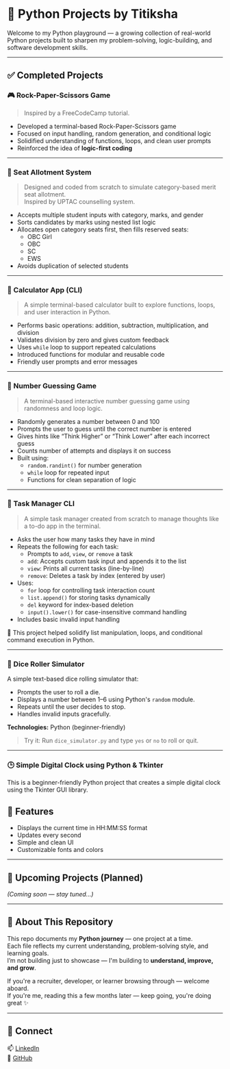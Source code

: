# 🐍 Python Projects by Titiksha

Welcome to my Python playground — a growing collection of real-world Python projects built to sharpen my problem-solving, logic-building, and software development skills.

---

## ✅ Completed Projects

### 🎮 Rock-Paper-Scissors Game
> Inspired by a FreeCodeCamp tutorial.

- Developed a terminal-based Rock-Paper-Scissors game  
- Focused on input handling, random generation, and conditional logic  
- Solidified understanding of functions, loops, and clean user prompts  
- Reinforced the idea of **logic-first coding**

---

### 🧠 Seat Allotment System
> Designed and coded from scratch to simulate category-based merit seat allotment.  
> Inspired by UPTAC counselling system.

- Accepts multiple student inputs with category, marks, and gender  
- Sorts candidates by marks using nested list logic  
- Allocates open category seats first, then fills reserved seats:
  - OBC Girl
  - OBC
  - SC
  - EWS  
- Avoids duplication of selected students

---

### 🧮 Calculator App (CLI)
> A simple terminal-based calculator built to explore functions, loops, and user interaction in Python.

- Performs basic operations: addition, subtraction, multiplication, and division  
- Validates division by zero and gives custom feedback  
- Uses `while` loop to support repeated calculations  
- Introduced functions for modular and reusable code  
- Friendly user prompts and error messages

---

### 🔢 Number Guessing Game
> A terminal-based interactive number guessing game using randomness and loop logic.

- Randomly generates a number between 0 and 100  
- Prompts the user to guess until the correct number is entered  
- Gives hints like “Think Higher” or “Think Lower” after each incorrect guess  
- Counts number of attempts and displays it on success  
- Built using:
  - `random.randint()` for number generation  
  - `while` loop for repeated input  
  - Functions for clean separation of logic

---

### 📝 Task Manager CLI
> A simple task manager created from scratch to manage thoughts like a to-do app in the terminal.

- Asks the user how many tasks they have in mind
- Repeats the following for each task:
  - Prompts to `add`, `view`, or `remove` a task
  - `add`: Accepts custom task input and appends it to the list  
  - `view`: Prints all current tasks (line-by-line)
  - `remove`: Deletes a task by index (entered by user)
- Uses:
  - `for` loop for controlling task interaction count  
  - `list.append()` for storing tasks dynamically  
  - `del` keyword for index-based deletion  
  - `input().lower()` for case-insensitive command handling
- Includes basic invalid input handling

🧠 This project helped solidify list manipulation, loops, and conditional command execution in Python.

---

### 🎲 Dice Roller Simulator

A simple text-based dice rolling simulator that:
- Prompts the user to roll a die.
- Displays a number between 1–6 using Python's `random` module.
- Repeats until the user decides to stop.
- Handles invalid inputs gracefully.

**Technologies:** Python (beginner-friendly)

> Try it: Run `dice_simulator.py` and type `yes` or `no` to roll or quit.

---

### 🕒 Simple Digital Clock using Python & Tkinter

This is a beginner-friendly Python project that creates a simple digital clock using the Tkinter GUI library.

## 📌 Features
- Displays the current time in HH:MM:SS format
- Updates every second
- Simple and clean UI
- Customizable fonts and colors

---

## 🚧 Upcoming Projects (Planned)

_(Coming soon — stay tuned...)_

---

## 📌 About This Repository

This repo documents my **Python journey** — one project at a time.  
Each file reflects my current understanding, problem-solving style, and learning goals.  
I’m not building just to showcase — I'm building to **understand, improve, and grow**.

If you're a recruiter, developer, or learner browsing through — welcome aboard.  
If you're me, reading this a few months later — keep going, you're doing great ✨

---

## 🤝 Connect

📫 [LinkedIn](https://www.linkedin.com/in/titiksha-508608311/)  
🧠 [GitHub](https://github.com/cosmicTitiksha)
